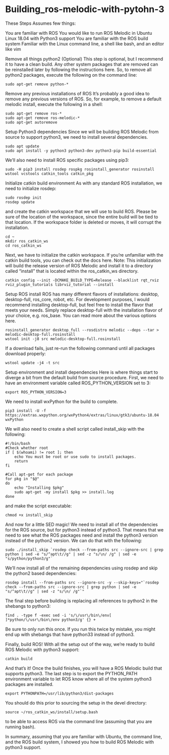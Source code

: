 # Building_ros-melodic-with-pytohn-3

These Steps Assumes few things:

You are familiar with ROS
You would like to run ROS Melodic in Ubuntu Linux 18.04 with Python3 support
You are familiar with the ROS build system
Familiar with the Linux command line, a shell like bash, and an editor like vim

Remove all things python2 (Optional)
This step is optional, but I recommend it to have a clean build. Any other system packages that are removed can be reinstalled later by following the instructions here. So, to remove all python2 packages, execute the following on the command line:

```sudo apt-get remove python-*```

Remove any previous installations of ROS
It’s probably a good idea to remove any previous versions of ROS. So, for example, to remove a default melodic install, execute the following in a shell:

```
sudo apt-get remove ros-*
sudo apt-get remove ros-melodic-*
sudo apt-get autoremove
```

Setup Python3 dependencies
Since we will be building ROS Melodic from source to support python3, we need to install several dependencies.

```
sudo apt update
sudo apt install -y python3 python3-dev python3-pip build-essential
```

We’ll also need to install ROS specific packages using pip3:

```
sudo -H pip3 install rosdep rospkg rosinstall_generator rosinstall wstool vcstools catkin_tools catkin_pkg
```

Initialize catkin build environment
As with any standard ROS installation, we need to initialize rosdep:

```
sudo rosdep init
rosdep update
```

and create the catkin workspace that we will use to build ROS. Please be sure of the location of the workspace, since the entire build will be tied to that location. If the workspace folder is deleted or moves, it will corrupt the installation.

```
cd ~
mkdir ros_catkin_ws
cd ros_catkin_ws
```

Next, we have to initialize the catkin workspace. If you’re unfamiliar with the catkin build tools, you can check out the docs here. Note: This initialization will build the release version of ROS Melodic and install it to a directory called “install” that is located within the ros_catkin_ws directory.

```
catkin config --init -DCMAKE_BUILD_TYPE=Release --blacklist rqt_rviz rviz_plugin_tutorials librviz_tutorial --install
```
Setup ROS install
ROS has many different flavors of installations: desktop, desktop-full, ros_core, robot, etc. For development purposes, I would recommend installing desktop-full, but feel free to install the flavor that meets your needs. Simply replace desktop-full with the installation flavor of your choice, e.g. ros_base. You can read more about the various options here.

```
rosinstall_generator desktop_full --rosdistro melodic --deps --tar > melodic-desktop-full.rosinstall
wstool init -j8 src melodic-desktop-full.rosinstall
```

If a download fails, just re-run the following command until all packages download properly:
```
wstool update -j4 -t src
```
Setup environment and install dependencies
Here is where things start to diverge a bit from the default build from source procedure. First, we need to have an environment variable called ROS_PYTHON_VERSION set to 3:

```
export ROS_PYTHON_VERSION=3
```
We need to install wxPython for the build to complete.

```
pip3 install -U -f https://extras.wxpython.org/wxPython4/extras/linux/gtk3/ubuntu-18.04 wxPython
```

We will also need to create a shell script called install_skip with the following:

```
#!/bin/bash
#Check whether root
if [ $(whoami) != root ]; then
    echo You must be root or use sudo to install packages.
    return
fi

#Call apt-get for each package
for pkg in "$@"
do
    echo "Installing $pkg"
    sudo apt-get -my install $pkg >> install.log
done
```
and make the script executable:
```
chmod +x install_skip
```
And now for a little SED magic!
We need to install all of the dependencies for the ROS source, but for python3 instead of python3. That means that we need to see what the ROS packages need and install the python3 version instead of the python2 version. We can do that with the following:

```
sudo ./install_skip `rosdep check --from-paths src --ignore-src | grep python | sed -e "s/^apt\t//g" | sed -z "s/\n/ /g" | sed -e "s/python/python3/g"`
```
We’ll now install all of the remaining dependencies using rosdep and skip the python2 based dependencies:

```
rosdep install --from-paths src --ignore-src -y --skip-keys="`rosdep check --from-paths src --ignore-src | grep python | sed -e "s/^apt\t//g" | sed -z "s/\n/ /g"`"
```
The final step before building is replacing all references to python2 in the shebangs to python3:

```
find . -type f -exec sed -i 's/\/usr\/bin\/env[ ]*python/\/usr\/bin\/env python3/g' {} +
```
Be sure to only run this once. If you run this twice by mistake, you might end up with shebangs that have python33 instead of python3.

Finally, build ROS!
With all the setup out of the way, we’re ready to build ROS Melodic with python3 support:

```
catkin build
```
And that’s it! Once the build finishes, you will have a ROS Melodic build that supports python3. The last step is to export the PYTHON_PATH environment variable to let ROS know where all of the system python3 packages are installed.
```
export PYTHONPATH=/usr/lib/python3/dist-packages  
```
You should do this prior to sourcing the setup in the devel directory:
```
source ~/ros_catkin_ws/install/setup.bash
```
to be able to access ROS via the command line (assuming that you are running bash).

In summary, assuming that you are familiar with Ubuntu, the command line, and the ROS build system, I showed you how to build ROS Melodic with python3 support.
